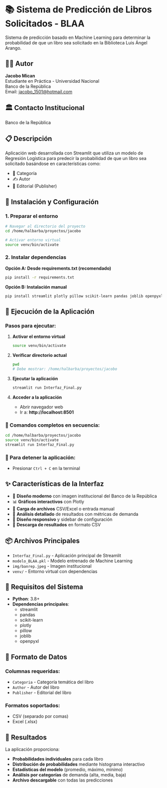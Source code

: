 # 📚 Sistema de Predicción de Libros Solicitados - BLAA

Sistema de predicción basado en Machine Learning para determinar la probabilidad de que un libro sea solicitado en la Biblioteca Luis Ángel Arango.

## 👨‍💼 Autor
**Jacobo Mican**  
Estudiante en Práctica - Universidad Nacional  
Banco de la República  
Email: jacobo_1501@hotmail.com

## 🏛️ Contacto Institucional
Banco de la República

## 📋 Descripción
Aplicación web desarrollada con Streamlit que utiliza un modelo de Regresión Logística para predecir la probabilidad de que un libro sea solicitado basándose en características como:
- 📖 Categoría
- ✍️ Autor  
- 🏢 Editorial (Publisher)

## 🚀 Instalación y Configuración

### 1. Preparar el entorno
```bash
# Navegar al directorio del proyecto
cd /home/halbarba/proyectos/jacobo

# Activar entorno virtual
source venv/bin/activate
```

### 2. Instalar dependencias

**Opción A: Desde requirements.txt (recomendado)**
```bash
pip install -r requirements.txt
```

**Opción B: Instalación manual**
```bash
pip install streamlit plotly pillow scikit-learn pandas joblib openpyxl
```

## 🎯 Ejecución de la Aplicación

### Pasos para ejecutar:

1. **Activar el entorno virtual**
   ```bash
   source venv/bin/activate
   ```

2. **Verificar directorio actual**
   ```bash
   pwd
   # Debe mostrar: /home/halbarba/proyectos/jacobo
   ```

3. **Ejecutar la aplicación**
   ```bash
   streamlit run Interfaz_Final.py
   ```

4. **Acceder a la aplicación**
   - Abrir navegador web
   - Ir a: **http://localhost:8501**

### 🔄 Comandos completos en secuencia:
```bash
cd /home/halbarba/proyectos/jacobo
source venv/bin/activate
streamlit run Interfaz_Final.py
```

### 🛑 Para detener la aplicación:
- Presionar `Ctrl + C` en la terminal

## ✨ Características de la Interfaz

- 🎨 **Diseño moderno** con imagen institucional del Banco de la República
- 📊 **Gráficos interactivos** con Plotly
- 📁 **Carga de archivos** CSV/Excel o entrada manual
- 🎯 **Análisis detallado** de resultados con métricas de demanda
- 📱 **Diseño responsivo** y sidebar de configuración
- 💾 **Descarga de resultados** en formato CSV

## 📦 Archivos Principales

- `Interfaz_Final.py` - Aplicación principal de Streamlit
- `modelo_BLAA.pkl` - Modelo entrenado de Machine Learning
- `img/banrep.jpeg` - Imagen institucional
- `venv/` - Entorno virtual con dependencias

## 🔧 Requisitos del Sistema

- **Python**: 3.8+
- **Dependencias principales**:
  - streamlit
  - pandas
  - scikit-learn
  - plotly
  - pillow
  - joblib
  - openpyxl

## 📝 Formato de Datos

### Columnas requeridas:
- `Categoria` - Categoría temática del libro
- `Author` - Autor del libro
- `Publisher` - Editorial del libro

### Formatos soportados:
- CSV (separado por comas)
- Excel (.xlsx)

## 🎯 Resultados

La aplicación proporciona:
- **Probabilidades individuales** para cada libro
- **Distribución de probabilidades** mediante histograma interactivo
- **Estadísticas del modelo** (promedio, máximo, mínimo)
- **Análisis por categorías** de demanda (alta, media, baja)
- **Archivo descargable** con todas las predicciones
